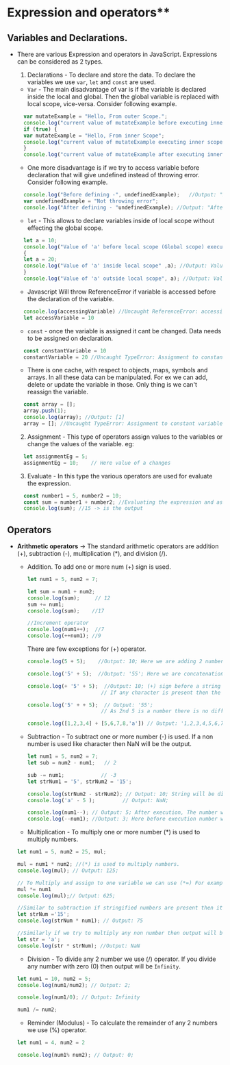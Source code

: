 # Expression and operators**
## Variables and Declarations.
- There are various Expression and operators in JavaScript. Expressions can be considered as 2 types.

  1. Declarations - To declare and store the data. To declare the variables we use `var`, `let` and `const` are used.

  - `Var` - The main disadvantage of var is if the variable is declared inside the local and global. Then the global variable is replaced with local scope, vice-versa. Consider following example.

  ```Javascript
    var mutateExample = "Hello, From outer Scope.";
    console.log("current value of mutateExample before executing inner scope: ", mutateExample);  //Output: current value of mutateExample: Hello, From outer Scope.
    if (true) {
    var mutateExample = "Hello, From inner Scope";
    console.log("current value of mutateExample executing inner scope:", mutateExample); // Output: current value of mutateExample executing inner scope: Hello, From inner Scope.
    }
    console.log("current value of mutateExample after executing inner scope:", mutateExample); // Output: current value of mutateExample after executing inner scope: Hello, From inner Scope.
  ```

  - One more disadvantage is if we try to access variable before declaration that will give undefined instead of throwing error. Consider following example.

  ```Javascript
    console.log("Before defining -", undefinedExample);   //Output: "Before defining - undefined".
    var undefinedExample = "Not throwing error";
    console.log("After defining - "undefinedExample); //Output: "After defining - Not throwing error"
  ```

  - `let` - This allows to declare variables inside of local scope without effecting the global scope.

  ```Javascript
    let a = 10;
    console.log("Value of 'a' before local scope (Global scope) execution", a); //Output: Value of 'a' before local scope (Global scope) execution 10
    {
    let a = 20;
    console.log("Value of 'a' inside local scope" ,a); //Output: Value of 'a' inside local scope 20
    }
    console.log("Value of 'a' outside local scope", a); //Output: Value of 'a' outside local scope 10
  ```

  - Javascript Will throw ReferenceError if variable is accessed before the declaration of the variable.

  ```javascript
    console.log(accessingVariable) //Uncaught ReferenceError: accessingVariable is not defined
    let accessVariable = 10
  ```

  - `const` - once the variable is assigned it cant be changed. Data needs to be assigned on declaration.
  ```javascript
    const constantVariable = 10
    constantVariable = 20 //Uncaught TypeError: Assignment to constant variable.
  ```
  - There is one cache, with respect to objects, maps, symbols and arrays. In all these data can be manipulated. For ex we can add, delete or update the variable in those. Only thing is we can't reassign the variable.

  ```javascript
    const array = [];
    array.push(1);
    console.log(array); //Output: [1]
    array = []; //Uncaught TypeError: Assignment to constant variable
  ```

  2. Assignment - This type of operators assign values to the variables or change the values of the variable.
  eg:

  ```javascript
    let assignmentEg = 5;
    assignmentEg = 10;    // Here value of a changes
  ```

  3. Evaluate - In this type the various operators are used for evaluate the expression.

  ```JavaScript
    const number1 = 5, number2 = 10;
    const sum = number1 + number2; //Evaluating the expression and assigning the value
    console.log(sum); //15 -> is the output
  ```


## Operators
- **Arithmetic operators** -> The standard arithmetic operators are addition (+), subtraction (-), multiplication (\*), and division (/).

  - Addition. To add one or more num (+) sign is used.

    ```JavaScript
    let num1 = 5, num2 = 7;

    let sum = num1 + num2;
    console.log(sum);     // 12
    sum += num1;
    console.log(sum);    //17

    //Increment operator
    console.log(num1++);  //7
    console.log(++num1); //9
    ```

    There are few exceptions for (+) operator.

    ```Javascript
    console.log(5 + 5);    //Output: 10; Here we are adding 2 number.

    console.log('5' + 5);  //Output: '55'; Here we are concatenation a number with string resulting a string.

    console.log(+ '5' + 5);  //Output: 10; (+) sign before a string will try to convert a string to a number,
                            // If any character is present then the resulting value will be NaN.

    console.log('5' + + 5);  // Output: '55';
                            // As 2nd 5 is a number there is no difference so the resulting value will be string.

    console.log([1,2,3,4] + [5,6,7,8,'a']) // Output: '1,2,3,4,5,6,7,8,a'; It will concatenate string
    ```

  - Subtraction - To subtract one or more number (-) is used. If a non number is used like character then NaN will be the output.

    ```JavaScript
    let num1 = 5, num2 = 7;
    let sub = num2 - num1;   // 2

    sub -= num1;            // -3
    let strNum1 = '5', strNum2 = '15';

    console.log(strNum2 - strNum2); // Output: 10; String will be directly converted to number here.
    console.log('a' - 5 );         // Output: NaN;

    console.log(num1--); // Output: 5; After execution, The number will be reduced by 1.
    console.log(--num1); //Output: 3; Here before execution number will be reduced by 1

    ```

  - Multiplication - To multiply one or more number (\*) is used to multiply numbers.
  ```JavaScript
  let num1 = 5, num2 = 25, mul;

  mul = num1 * num2; //(*) is used to multiply numbers.
  console.log(mul); // Output: 125;

  // To Multiply and assign to one variable we can use (*=) For example.
  mul *= num1
  console.log(mul);// Output: 625;

  //Similar to subtraction if stringified numbers are present then it will be automatically converted to number.
  let strNum ='15';
  console.log(strNum * num1); // Output: 75

  //Similarly if we try to multiply any non number then output will be NaN. Eg.
  let str = 'a';
  console.log(str * strNum); //Output: NaN
  ```

  - Division - To divide any 2 number we use (/) operator. If you divide any number with zero (0) then output will be `Infinity`.

  ```javascript
  let num1 = 10, num2 = 5;
  console.log(num1/num2); // Output: 2;

  console.log(num1/0); // Output: Infinity

  num1 /= num2;
  ```

  - Reminder (Modulus) - To calculate the remainder of any 2 numbers we use (%) operator.

  ```Javascript
  let num1 = 4, num2 = 2

  console.log(num1% num2); // Output: 0;
  ```